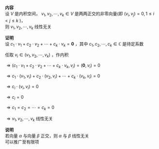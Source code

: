 **内容**  
设 $V$ 是内积空间， $v_1,v_2,\cdots,v_k\in V$ 是两两正交的非零向量(即 $(v_i,v_j)=0,1\le i<j\le k$ )，  
则 $v_1,v_2,\cdots,v_k$ 线性无关  
  
**证明**  
设 $c_1\cdot v_1+c_2\cdot v_2+\cdots+c_k\cdot v_k=\mathbf0$ ，其中 $c_1,c_2,\cdots,c_k\in\mathbb{C}$ 是待定系数  
  
任取 $v_i\in(v_1,v_2,\cdots,v_k)$ ，作内积  
  
$\Rightarrow(c_1\cdot v_1+c_2\cdot v_2+\cdots+c_k\cdot v_k,v_i)=(\mathbf0,v_i)=0$  
  
$\Rightarrow c_1\cdot(v_1,v_i)+c_2\cdot(v_2,v_i)+\cdots+c_k\cdot(v_k,v_i)=0$  
  
$\Rightarrow c_i\cdot(v_i,v_i)=0$  
  
$\Rightarrow c_i=0$  
  
$\Rightarrow c_1=c_2=\cdots=c_k=0$  
  
$\Rightarrow v_1,v_2,\cdots,v_k$ 线性无关  
  
**说明**  
若向量 $\alpha$ 与向量 $\beta$ 正交，则 $\alpha$ 与 $\beta$ 线性无关  
可以推广至有限项  
